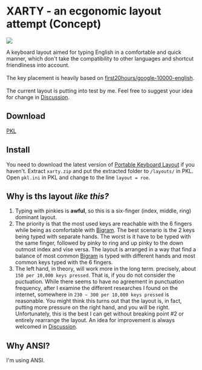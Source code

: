 # XARTY - an ecgonomic layout attempt (Concept)

![](https://github.com/CarrieForle/really-optimized-english/assets/53133715/ba05772a-2144-490f-b4fa-d3e74eb3f9b2)

A keyboard layout aimed for typing English in a comfortable and quick manner, which don't take the compatibility to other languages and shortcut friendliness into account.<br> 
<br>
The key placement is heavily based on [first20hours/google-10000-english](https://github.com/first20hours/google-10000-english).<br>
<br>
The current layout is putting into test by me. Feel free to suggest your idea for change in [Discussion](https://github.com/CarrieForle/really-optimized-english/discussions).

## Download
[PKL](https://github.com/CarrieForle/really-optimized-english/releases/latest/download/roe.zip)

## Install
You need to download the latest version of [Portable Keyboard Layout](https://github.com/Portable-Keyboard-Layout/Portable-Keyboard-Layout) if you haven't. Extract `xarty.zip` and put the extracted folder to `/layouts/` in PKL. Open `pkl.ini` in PKL and change to the line `layout = roe`.

## Why is ths layout *like this?*
1. Typing with pinkies is **awful**, so this is a six-finger (index, middle, ring) dominant layout.
2. The priority is that the most used keys are reachable with the 6 fingers while being as comfortable with [Bigram](https://en.wikipedia.org/wiki/Bigram). The best scenario is the 2 keys being typed with separate hands. The worst is it have to be typed with the same finger, followed by pinky to ring and up pinky to the down outmost index and vise versa. The layout is arranged in a way that find a balance of most common [Bigram](https://en.wikipedia.org/wiki/Bigram) is typed with different hands and most common keys typed with the 6 fingers.
3. The left hand, in theory, will work more in the long term. precisely, about `150 per 10,000 keys pressed`. That is, if you do not consider the puctuation. While there seems to have no agreement in punctuation frequency, after I examine the different researches I found on the internet, somewhere in `230 ~ 300 per 10,000 keys pressed` is reasonable. You might think this turns out that the layout is, in fact, putting more pressure on the right hand, and you will be right. Unfortunately, this is the best I can get without breaking point \#2 or entirely rearrange the layout. An idea for improvement is always welcomed in [Discussion](https://github.com/CarrieForle/really-optimized-english/discussions).

## Why ANSI?
I'm using ANSI.
